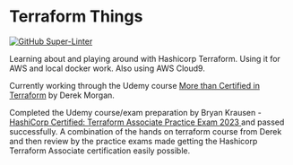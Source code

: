 # Terraform Things

[![GitHub Super-Linter](https://github.com/nlawren/terraform-things/workflows/Lint%20Code%20Base/badge.svg)](https://github.com/marketplace/actions/super-linter)

Learning about and playing around with Hashicorp Terraform. Using it for AWS and local docker work. Also using AWS Cloud9.

Currently working through the Udemy course [More than Certified in Terraform](https://www.udemy.com/share/103Oik3@CEOOsDM63oWzlTXnbpMEhR51qQA4e-I4q3yoCIyubQ5eEuyaDxxqxhZHYYCbVI_T9Q==/) by Derek Morgan.

Completed the Udemy course/exam preparation by Bryan Krausen - [HashiCorp Certified: Terraform Associate Practice Exam 2023
](https://www.udemy.com/share/102Zak3@Y8YmaIeCM_ItG7Xr4wQhry0JMSlS40z1x9AnK-bhpwGvHye5bL6J5pDsiMq1B8ZXyw==/) and passed successfully. A combination of the hands on terraform course from Derek and then review by the practice exams made getting the Hashicorp Terraform Associate certification easily possible.
